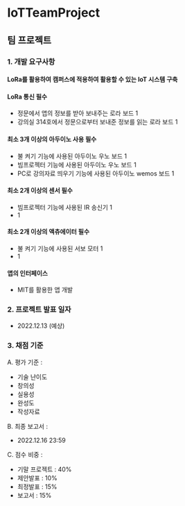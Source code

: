 # IoTTeamProject


## 팀 프로젝트

### 1. 개발 요구사항
 #### LoRa를 활용하여 캠퍼스에 적용하여 활용할 수 있는 IoT 시스템 구축
 #### LoRa 통신 필수
 - 정문에서 앱의 정보를 받아 보내주는 로라 보드 1
 - 강의실 314호에서 정문으로부터 보내준 정보를 읽는 로라 보드 1
 #### 최소 3개 이상의 아두이노 사용 필수
 - 불 켜기 기능에 사용된 아두이노 우노 보드 1
 - 빔프로젝터 기능에 사용된 아두이노 우노 보드 1
 - PC로 강의자료 띄우기 기능에 사용된 아두이노 wemos 보드 1
 #### 최소 2개 이상의 센서 필수
 - 빔프로젝터 기능에 사용된 IR 송신기 1
 - 1
 #### 최소 2개 이상의 액츄에이터 필수
 - 불 켜기 기능에 사용된 서보 모터 1
 - 1
 #### 앱의 인터페이스 
 - MIT를 활용한 앱 개발
 
### 2. 프로젝트 발표 일자
 - 2022.12.13 (예상)
 
### 3. 채점 기준
A. 평가 기준 : 
- 기술 난이도
- 창의성
- 실용성
- 완성도
- 작성자료

B. 최종 보고서 :
- 2022.12.16 23:59

C. 점수 비중 :
- 기말 프로젝트 : 40%
- 제안발표 : 10%
- 최정발표 : 15%
- 보고서 : 15%
